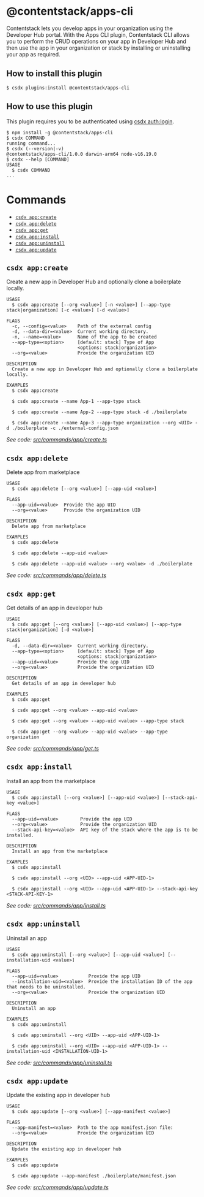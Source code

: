 <!-- Insert Nodejs CI here -->
<!-- Insert Apps CLI version here -->

# @contentstack/apps-cli
Contentstack lets you develop apps in your organization using the Developer Hub portal. With the Apps CLI plugin, Contentstack CLI allows you to perform the CRUD operations on your app in Developer Hub and then use the app in your organization or stack by installing or uninstalling your app as required.

## How to install this plugin

```shell
$ csdx plugins:install @contentstack/apps-cli
```

## How to use this plugin

This plugin requires you to be authenticated using [csdx auth:login](https://www.contentstack.com/docs/developers/cli/authenticate-with-the-cli/).

<!-- usage -->
```sh-session
$ npm install -g @contentstack/apps-cli
$ csdx COMMAND
running command...
$ csdx (--version|-v)
@contentstack/apps-cli/1.0.0 darwin-arm64 node-v16.19.0
$ csdx --help [COMMAND]
USAGE
  $ csdx COMMAND
...
```
<!-- usagestop -->

# Commands
<!-- commands -->
* [`csdx app:create`](#csdx-appcreate)
* [`csdx app:delete`](#csdx-appdelete)
* [`csdx app:get`](#csdx-appget)
* [`csdx app:install`](#csdx-appinstall)
* [`csdx app:uninstall`](#csdx-appuninstall)
* [`csdx app:update`](#csdx-appupdate)

## `csdx app:create`

Create a new app in Developer Hub and optionally clone a boilerplate locally.

```
USAGE
  $ csdx app:create [--org <value>] [-n <value>] [--app-type stack|organization] [-c <value>] [-d <value>]

FLAGS
  -c, --config=<value>    Path of the external config
  -d, --data-dir=<value>  Current working directory.
  -n, --name=<value>      Name of the app to be created
  --app-type=<option>     [default: stack] Type of App
                          <options: stack|organization>
  --org=<value>           Provide the organization UID

DESCRIPTION
  Create a new app in Developer Hub and optionally clone a boilerplate locally.

EXAMPLES
  $ csdx app:create

  $ csdx app:create --name App-1 --app-type stack

  $ csdx app:create --name App-2 --app-type stack -d ./boilerplate

  $ csdx app:create --name App-3 --app-type organization --org <UID> -d ./boilerplate -c ./external-config.json
```

_See code: [src/commands/app/create.ts](https://github.com/contentstack/apps-cli/blob/v1.0.0/src/commands/app/create.ts)_

## `csdx app:delete`

Delete app from marketplace

```
USAGE
  $ csdx app:delete [--org <value>] [--app-uid <value>]

FLAGS
  --app-uid=<value>  Provide the app UID
  --org=<value>      Provide the organization UID

DESCRIPTION
  Delete app from marketplace

EXAMPLES
  $ csdx app:delete

  $ csdx app:delete --app-uid <value>

  $ csdx app:delete --app-uid <value> --org <value> -d ./boilerplate
```

_See code: [src/commands/app/delete.ts](https://github.com/contentstack/apps-cli/blob/v1.0.0/src/commands/app/delete.ts)_

## `csdx app:get`

Get details of an app in developer hub

```
USAGE
  $ csdx app:get [--org <value>] [--app-uid <value>] [--app-type stack|organization] [-d <value>]

FLAGS
  -d, --data-dir=<value>  Current working directory.
  --app-type=<option>     [default: stack] Type of App
                          <options: stack|organization>
  --app-uid=<value>       Provide the app UID
  --org=<value>           Provide the organization UID

DESCRIPTION
  Get details of an app in developer hub

EXAMPLES
  $ csdx app:get

  $ csdx app:get --org <value> --app-uid <value>

  $ csdx app:get --org <value> --app-uid <value> --app-type stack

  $ csdx app:get --org <value> --app-uid <value> --app-type organization
```

_See code: [src/commands/app/get.ts](https://github.com/contentstack/apps-cli/blob/v1.0.0/src/commands/app/get.ts)_

## `csdx app:install`

Install an app from the marketplace

```
USAGE
  $ csdx app:install [--org <value>] [--app-uid <value>] [--stack-api-key <value>]

FLAGS
  --app-uid=<value>        Provide the app UID
  --org=<value>            Provide the organization UID
  --stack-api-key=<value>  API key of the stack where the app is to be installed.

DESCRIPTION
  Install an app from the marketplace

EXAMPLES
  $ csdx app:install

  $ csdx app:install --org <UID> --app-uid <APP-UID-1>

  $ csdx app:install --org <UID> --app-uid <APP-UID-1> --stack-api-key <STACK-API-KEY-1>
```

_See code: [src/commands/app/install.ts](https://github.com/contentstack/apps-cli/blob/v1.0.0/src/commands/app/install.ts)_

## `csdx app:uninstall`

Uninstall an app

```
USAGE
  $ csdx app:uninstall [--org <value>] [--app-uid <value>] [--installation-uid <value>]

FLAGS
  --app-uid=<value>           Provide the app UID
  --installation-uid=<value>  Provide the installation ID of the app that needs to be uninstalled.
  --org=<value>               Provide the organization UID

DESCRIPTION
  Uninstall an app

EXAMPLES
  $ csdx app:uninstall

  $ csdx app:uninstall --org <UID> --app-uid <APP-UID-1>

  $ csdx app:uninstall --org <UID> --app-uid <APP-UID-1> --installation-uid <INSTALLATION-UID-1>
```

_See code: [src/commands/app/uninstall.ts](https://github.com/contentstack/apps-cli/blob/v1.0.0/src/commands/app/uninstall.ts)_

## `csdx app:update`

Update the existing app in developer hub

```
USAGE
  $ csdx app:update [--org <value>] [--app-manifest <value>]

FLAGS
  --app-manifest=<value>  Path to the app manifest.json file:
  --org=<value>           Provide the organization UID

DESCRIPTION
  Update the existing app in developer hub

EXAMPLES
  $ csdx app:update

  $ csdx app:update --app-manifest ./boilerplate/manifest.json
```

_See code: [src/commands/app/update.ts](https://github.com/contentstack/apps-cli/blob/v1.0.0/src/commands/app/update.ts)_
<!-- commandsstop -->
